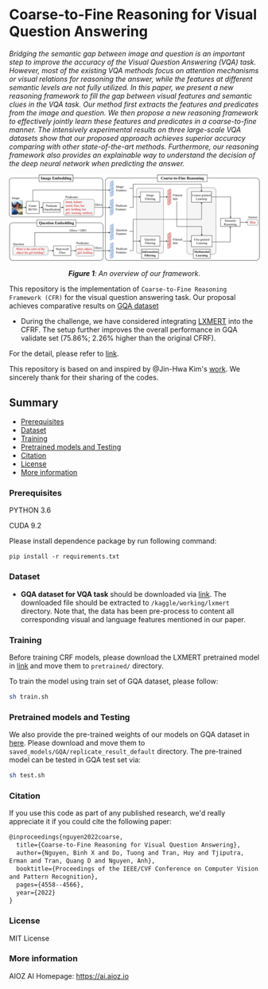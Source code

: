 # Coarse-to-Fine Reasoning for Visual Question Answering

*Bridging the semantic gap between image and question is an important step to improve the accuracy of the Visual Question Answering (VQA) task. However, most of the existing VQA methods focus on attention mechanisms or visual relations for reasoning the answer, while the features at different semantic levels are not fully utilized. In this paper, we present a new reasoning framework to fill the gap between visual features and semantic clues in the VQA task. Our method first extracts the features and predicates from the image and question. We then propose a new reasoning framework to effectively jointly learn these features and predicates in a coarse-to-fine manner. The intensively experimental results on three large-scale VQA datasets show that our proposed approach achieves superior accuracy comparing with other state-of-the-art methods. Furthermore, our reasoning framework also provides an explainable way to understand the decision of the deep neural network when predicting the answer.*

![Fig-1](misc/CFRF.png)
*<center>**Figure 1**: An overview of our framework.</center>*

This repository is the implementation of `Coarse-to-Fine Reasoning Framework (CFR)` for the visual question answering task. Our proposal achieves comparative results on [GQA dataset](https://cs.stanford.edu/people/dorarad/gqa/index.html)

* During the challenge, we have considered integrating [LXMERT](https://github.com/airsplay/lxmert) into the CFRF. The setup further improves the overall performance in GQA validate set (75.86%; 2.26% higher than the original CFRF).

For the detail, please refer to [link](https://arxiv.org/abs/2110.02526). 

This repository is based on and inspired by @Jin-Hwa Kim's [work](https://github.com/jnhwkim/ban-vqa). We sincerely thank for their sharing of the codes.

## Summary

* [Prerequisites](#prerequisites)
* [Dataset](#dataset)
* [Training](#training)
* [Pretrained models and Testing](#pretrained-models-and-testing)
* [Citation](#citation)
* [License](#license)
* [More information](#more-information)

### Prerequisites

PYTHON 3.6

CUDA 9.2

Please install dependence package by run following command:
```
pip install -r requirements.txt
```
### Dataset

* **GQA dataset for VQA task** should be downloaded via [link](https://vision.aioz.io/f/c11580c0318846d1939c/?dl=1). The downloaded file should be extracted to `/kaggle/working/lxmert` directory. Note that, the data has been pre-process to content all corresponding visual and language features mentioned in our paper.

### Training
Before training CRF models, please download the LXMERT pretrained model in [link](https://vision.aioz.io/f/2f6316d1b8794079b913/?dl=1) and move them to `pretrained/` directory.

To train the model using train set of GQA dataset, please follow:

```bash
sh train.sh
```

### Pretrained models and Testing

We also provide the pre-trained weights of our models on GQA dataset in [here](https://vision.aioz.io/f/aade8c6fd7104b11b2ab/?dl=1).  Please download and move them to `saved_models/GQA/replicate_result_default` directory. The pre-trained model can be tested in GQA test set via:

```bash
sh test.sh
```

### Citation

If you use this code as part of any published research, we'd really appreciate it if you could cite the following paper:

```
@inproceedings{nguyen2022coarse,
  title={Coarse-to-Fine Reasoning for Visual Question Answering},
  author={Nguyen, Binh X and Do, Tuong and Tran, Huy and Tjiputra, Erman and Tran, Quang D and Nguyen, Anh},
  booktitle={Proceedings of the IEEE/CVF Conference on Computer Vision and Pattern Recognition},
  pages={4558--4566},
  year={2022}
}
```

### License

MIT License

### More information
AIOZ AI Homepage: https://ai.aioz.io
